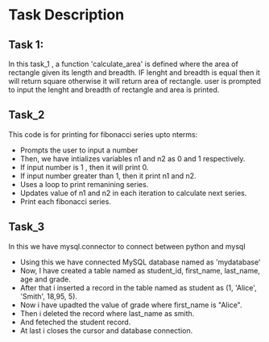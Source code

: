# Task Description

## Task 1:

In this task_1 , a function 'calculate_area' is defined where the area of rectangle given its length and breadth. IF lenght and breadth is equal then it will return square otherwise it will return area of rectangle. user is prompted to input the lenght and breadth of rectangle and area is printed.

## Task_2

This code is for printing for fibonacci series upto nterms: 

- Prompts the user to input a number
- Then, we have intializes variables n1 and n2 as 0 and 1 respectively.
- If input number is 1 , then it will print 0.
- If input number greater than 1, then it print n1 and n2.
- Uses a loop to print remanining series.
- Updates value of n1 and n2 in each iteration to calculate next series.
- Print each fibonacci series.


## Task_3

In this we have mysql.connector to connect between python and mysql

- Using this we have connected MySQL database named as 'mydatabase'
- Now, I have created a table named as student_id, first_name, last_name, age and grade.
- After that i inserted a record in the table named as student as (1, 'Alice', 'Smith', 18,95, 5).
- Now i have upadted the value of grade where first_name is "Alice".
- Then i deleted the record where last_name as smith.
- And feteched the student record.
- At last i closes the cursor and database connection.
